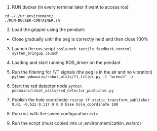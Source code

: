 1. RUN docker (in every terminal later if want to access ros)
```
cd ~/./ur_environment/
./RUN-DOCKER-CONTAINER.sh
```

2. Load the gripper using the pendant:
- Close gradually until the peg is correctly held and then close 100%

3. Launch the ros script
```roslaunch tactile_feedback_control system_bringup.launch```

4. Loading and start running ROS_driver on the pendant

5. Run the filtering for F/T signals (the peg is in the air and no vibration)
```python pdomains/robot_utils/ft_filter.py -t "wrench" -z```

6. Start the red detector node
```python pdomains/robot_utils/red_detector_publisher.py```

7. Publish the hole coordinate:
```rosrun tf static_transform_publisher 0.01 -0.522 0.117 0 0 0 base hole_coordinate 100```

8. Run rviz with the saved configuration
```rviz```

9. Run the script (must copied into ur_environment/catkin_ws/src)
